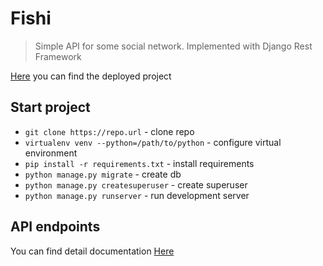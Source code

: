 # Fishi

> Simple API for some social network. Implemented with Django Rest Framework

[Here](https://#) you can find the deployed project

## Start project
* `git clone https://repo.url` - clone repo
* `virtualenv venv --python=/path/to/python` - configure virtual environment
* `pip install -r requirements.txt` - install requirements
* `python manage.py migrate` - create db
* `python manage.py createsuperuser` - create superuser
* `python manage.py runserver` - run development server

## API endpoints

You can find detail documentation [Here](https://#)